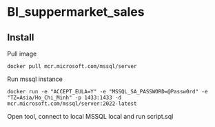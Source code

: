 # BI_suppermarket_sales
## Install
Pull image
```
docker pull mcr.microsoft.com/mssql/server
```
Run mssql instance
```
docker run -e "ACCEPT_EULA=Y" -e "MSSQL_SA_PASSWORD=@Passw0rd" -e "TZ=Asia/Ho_Chi_Minh" -p 1433:1433 -d mcr.microsoft.com/mssql/server:2022-latest
```
Open tool, connect to local MSSQL local and run script.sql

